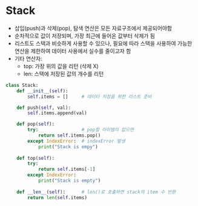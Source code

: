 # Stack
- 삽입(push)과 삭제(pop), 탐색 연산은 모든 자료구조에서 제공되어야함
- 순차적으로 값이 저장되며, 가장 최근에 들어온 값부터 삭제가 됨
- 리스트도 스택과 비슷하게 사용할 수 있으나, 필요에 따라 스택을 사용하여 가능한 연산을 제한하여 데이터 사용에서 실수를 줄이고자 함
- 기타 연산자:
    * top: 가장 위의 값을 리턴 (삭제 X)
    * len: 스택에 저장된 값의 개수를 리턴
    
```python
class Stack:
    def __init__(self):
        self.items = []     # 데이터 저장을 위한 리스트 준비

    def push(self, val):
        self.items.append(val)

    def pop(self):
        try:                # pop할 아이템이 없으면
            return self.items.pop()
        except IndexError:  # indexError 발생
            print("Stack is empy")
    
    def top(self):
        try:
            return self.items[-1]
        except IndexError:
            print("Stack is empty")
        
    def __len__(self):      # len()로 호출하면 stack의 item 수 반환
        return len(self.items)
```